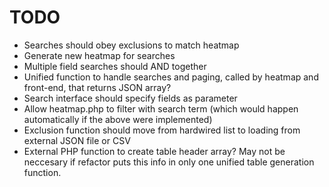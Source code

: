 # TODO

- Searches should obey exclusions to match heatmap
- Generate new heatmap for searches
- Multiple field searches should AND together
- Unified function to handle searches and paging, called by heatmap and front-end, that returns JSON array?
- Search interface should specify fields as parameter
- Allow heatmap.php to filter with search term (which would happen automatically if the above were implemented)
- Exclusion function should move from hardwired list to loading from external JSON file or CSV
- External PHP function to create table header array? May not be neccesary if refactor puts this info in only one unified table generation function.
